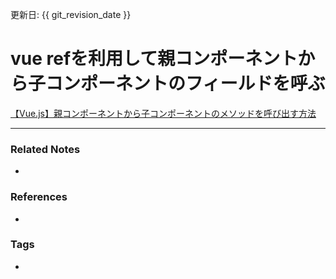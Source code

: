 更新日: {{ git_revision_date }}

# vue refを利用して親コンポーネントから子コンポーネントのフィールドを呼ぶ
[【Vue.js】親コンポーネントから子コンポーネントのメソッドを呼び出す方法](https://naoya-ono.com/blog/call-method/)

----
### Related Notes
- 

### References
- 

### Tags
- 